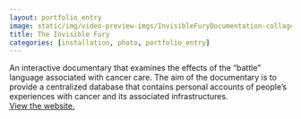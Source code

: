 ```yaml
---
layout: portfolio_entry
image: static/img/video-preview-imgs/InvisibleFuryDocumentation-collage2.JPG
title: The Invisible Fury
categories: [installation, photo, portfolio_entry]
---
```

An interactive documentary that examines the effects of the “battle” language associated with cancer care. The aim of the documentary is to provide a centralized database that contains personal accounts of people’s experiences with cancer and its associated infrastructures.  <br><a href="http://theinvisiblefury.com/">View the website.</a>
